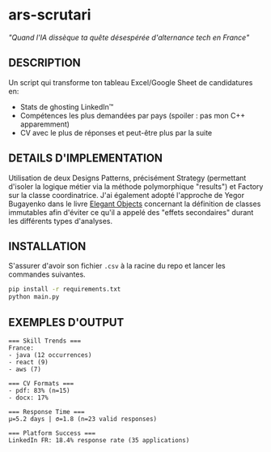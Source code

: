 # ars-scrutari
*"Quand l'IA dissèque ta quête désespérée d'alternance tech en France"*

## DESCRIPTION 
Un script qui transforme ton tableau Excel/Google Sheet de candidatures en:  
- Stats de ghosting LinkedIn™  
- Compétences les plus demandées par pays (spoiler : pas mon C++ apparemment)  
- CV avec le plus de réponses et peut-être plus par la suite

## DETAILS D'IMPLEMENTATION
Utilisation de deux Designs Patterns, précisément Strategy (permettant d'isoler la logique métier via la méthode polymorphique "results") et Factory sur la classe coordinatrice. J'ai également adopté l'approche de Yegor Bugayenko dans le livre [Elegant Objects](https://github.com/agrism/books/blob/master/Elegant%20Objects%20by%20Yegor%20Bugayenko%20(z-lib.org).pdf) concernant la définition de classes immutables afin d'éviter ce qu'il a appelé des "effets secondaires" durant les différents types d'analyses.

## INSTALLATION 
S'assurer d'avoir son fichier `.csv` à la racine du repo et lancer les commandes suivantes.

```bash
pip install -r requirements.txt  
python main.py
```

## EXEMPLES D'OUTPUT
```
=== Skill Trends ===
France:
- java (12 occurrences)
- react (9)
- aws (7)

=== CV Formats ===
- pdf: 83% (n=15)
- docx: 17% 

=== Response Time ===
μ=5.2 days | σ=1.8 (n=23 valid responses)

=== Platform Success ===
LinkedIn FR: 18.4% response rate (35 applications)
```